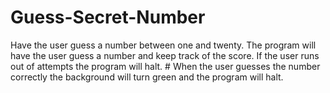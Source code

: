# Guess-Secret-Number
Have the user guess a number between one and twenty. 
 The program will have the user guess a number and keep track of the score. 
 If the user runs out of attempts the program will halt. # When the user guesses the number correctly the background will turn green and the program will halt.
